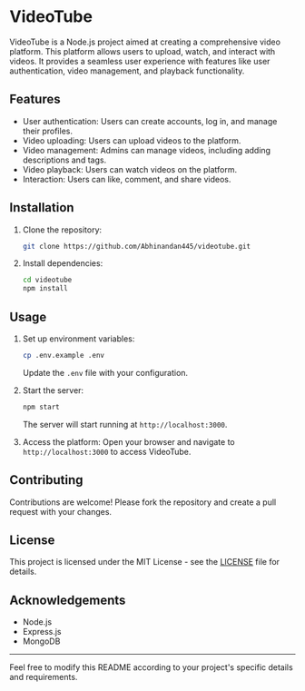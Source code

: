 # VideoTube

VideoTube is a Node.js project aimed at creating a comprehensive video platform. This platform allows users to upload, watch, and interact with videos. It provides a seamless user experience with features like user authentication, video management, and playback functionality.

## Features

- User authentication: Users can create accounts, log in, and manage their profiles.
- Video uploading: Users can upload videos to the platform.
- Video management: Admins can manage videos, including adding descriptions and tags.
- Video playback: Users can watch videos on the platform.
- Interaction: Users can like, comment, and share videos.

## Installation

1. Clone the repository:
   ```bash
   git clone https://github.com/Abhinandan445/videotube.git
   ```
2. Install dependencies:
   ```bash
   cd videotube
   npm install
   ```

## Usage

1. Set up environment variables:
   ```bash
   cp .env.example .env
   ```
   Update the `.env` file with your configuration.

2. Start the server:
   ```bash
   npm start
   ```
   The server will start running at `http://localhost:3000`.

3. Access the platform:
   Open your browser and navigate to `http://localhost:3000` to access VideoTube.

## Contributing

Contributions are welcome! Please fork the repository and create a pull request with your changes.

## License

This project is licensed under the MIT License - see the [LICENSE](LICENSE) file for details.

## Acknowledgements

- Node.js
- Express.js
- MongoDB

---

Feel free to modify this README according to your project's specific details and requirements.